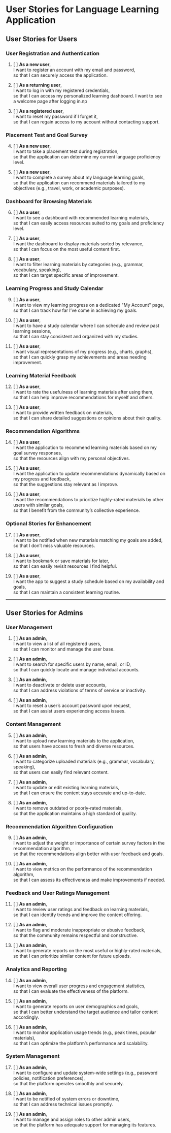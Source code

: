 # User Stories for Language Learning Application

## User Stories for Users

### User Registration and Authentication
1. [ ] **As a new user**,  
   I want to register an account with my email and password,  
   so that I can securely access the application.  

2. [ ] **As a returning user**,  
   I want to log in with my registered credentials,  
   so that I can access my personalized learning dashboard. I want to see a welcome page after logging in.np  

3. [ ] **As a registered user**,  
   I want to reset my password if I forget it,  
   so that I can regain access to my account without contacting support.  

### Placement Test and Goal Survey
4. [ ] **As a new user**,  
   I want to take a placement test during registration,  
   so that the application can determine my current language proficiency level.  

5. [ ] **As a new user**,  
   I want to complete a survey about my language learning goals,  
   so that the application can recommend materials tailored to my objectives (e.g., travel, work, or academic purposes).  

### Dashboard for Browsing Materials
6. [ ] **As a user**,  
   I want to see a dashboard with recommended learning materials,  
   so that I can easily access resources suited to my goals and proficiency level.  

7. [ ] **As a user**,  
   I want the dashboard to display materials sorted by relevance,  
   so that I can focus on the most useful content first.  

8. [ ] **As a user**,  
   I want to filter learning materials by categories (e.g., grammar, vocabulary, speaking),  
   so that I can target specific areas of improvement.  

### Learning Progress and Study Calendar
9. [ ] **As a user**,  
   I want to view my learning progress on a dedicated "My Account" page,  
   so that I can track how far I’ve come in achieving my goals.  

10. [ ] **As a user**,  
    I want to have a study calendar where I can schedule and review past learning sessions,  
    so that I can stay consistent and organized with my studies.  

11. [ ] **As a user**,  
    I want visual representations of my progress (e.g., charts, graphs),  
    so that I can quickly grasp my achievements and areas needing improvement.  

### Learning Material Feedback
12. [ ] **As a user**,  
    I want to rate the usefulness of learning materials after using them,  
    so that I can help improve recommendations for myself and others.  

13. [ ] **As a user**,  
    I want to provide written feedback on materials,  
    so that I can share detailed suggestions or opinions about their quality.  

### Recommendation Algorithms
14. [ ] **As a user**,  
    I want the application to recommend learning materials based on my goal survey responses,  
    so that the resources align with my personal objectives.  

15. [ ] **As a user**,  
    I want the application to update recommendations dynamically based on my progress and feedback,  
    so that the suggestions stay relevant as I improve.  

16. [ ] **As a user**,  
    I want the recommendations to prioritize highly-rated materials by other users with similar goals,  
    so that I benefit from the community’s collective experience.  

### Optional Stories for Enhancement
17. [ ] **As a user**,  
    I want to be notified when new materials matching my goals are added,  
    so that I don’t miss valuable resources.  

18. [ ] **As a user**,  
    I want to bookmark or save materials for later,  
    so that I can easily revisit resources I find helpful.  

19. [ ] **As a user**,  
    I want the app to suggest a study schedule based on my availability and goals,  
    so that I can maintain a consistent learning routine.  

---

## User Stories for Admins

### User Management
1. [ ] **As an admin**,  
   I want to view a list of all registered users,  
   so that I can monitor and manage the user base.  

2. [ ] **As an admin**,  
   I want to search for specific users by name, email, or ID,  
   so that I can quickly locate and manage individual accounts.  

3. [ ] **As an admin**,  
   I want to deactivate or delete user accounts,  
   so that I can address violations of terms of service or inactivity.  

4. [ ] **As an admin**,  
   I want to reset a user’s account password upon request,  
   so that I can assist users experiencing access issues.  

### Content Management
5. [ ] **As an admin**,  
   I want to upload new learning materials to the application,  
   so that users have access to fresh and diverse resources.  

6. [ ] **As an admin**,  
   I want to categorize uploaded materials (e.g., grammar, vocabulary, speaking),  
   so that users can easily find relevant content.  

7. [ ] **As an admin**,  
   I want to update or edit existing learning materials,  
   so that I can ensure the content stays accurate and up-to-date.  

8. [ ] **As an admin**,  
   I want to remove outdated or poorly-rated materials,  
   so that the application maintains a high standard of quality.  

### Recommendation Algorithm Configuration
9. [ ] **As an admin**,  
   I want to adjust the weight or importance of certain survey factors in the recommendation algorithm,  
   so that the recommendations align better with user feedback and goals.  

10. [ ] **As an admin**,  
    I want to view metrics on the performance of the recommendation algorithm,  
    so that I can assess its effectiveness and make improvements if needed.  

### Feedback and User Ratings Management
11. [ ] **As an admin**,  
    I want to review user ratings and feedback on learning materials,  
    so that I can identify trends and improve the content offering.  

12. [ ] **As an admin**,  
    I want to flag and moderate inappropriate or abusive feedback,  
    so that the community remains respectful and constructive.  

13. [ ] **As an admin**,  
    I want to generate reports on the most useful or highly-rated materials,  
    so that I can prioritize similar content for future uploads.  

### Analytics and Reporting
14. [ ] **As an admin**,  
    I want to view overall user progress and engagement statistics,  
    so that I can evaluate the effectiveness of the platform.  

15. [ ] **As an admin**,  
    I want to generate reports on user demographics and goals,  
    so that I can better understand the target audience and tailor content accordingly.  

16. [ ] **As an admin**,  
    I want to monitor application usage trends (e.g., peak times, popular materials),  
    so that I can optimize the platform’s performance and scalability.  

### System Management
17. [ ] **As an admin**,  
    I want to configure and update system-wide settings (e.g., password policies, notification preferences),  
    so that the platform operates smoothly and securely.  

18. [ ] **As an admin**,  
    I want to be notified of system errors or downtime,  
    so that I can address technical issues promptly.  

19. [ ] **As an admin**,  
    I want to manage and assign roles to other admin users,  
    so that the platform has adequate support for managing its features.